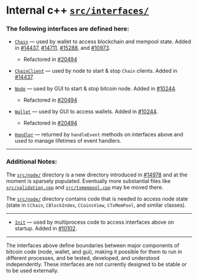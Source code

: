 # Internal c++ [`src/interfaces/`](../interfaces)

### The following interfaces are defined here:

* [`Chain`](chain.h) — used by wallet to access blockchain and mempool state. Added in [#14437](https://github.com/bitcoin/bitcoin/pull/14437), [#14711](https://github.com/bitcoin/bitcoin/pull/14711), [#15288](https://github.com/bitcoin/bitcoin/pull/15288), and [#10973](https://github.com/bitcoin/bitcoin/pull/10973).
	- Refactored in [#20494](https://github.com/bitcoin/bitcoin/pull/20494/commits)

* [`ChainClient`](chain.h) — used by node to start & stop `Chain` clients. Added in [#14437](https://github.com/bitcoin/bitcoin/pull/14437).

* [`Node`](node.h) — used by GUI to start & stop bitcoin node. Added in [#10244](https://github.com/bitcoin/bitcoin/pull/10244).
	- Refactored in [#20494](https://github.com/bitcoin/bitcoin/pull/20494/commits)

* [`Wallet`](wallet.h) — used by GUI to access wallets. Added in [#10244](https://github.com/bitcoin/bitcoin/pull/10244).
	- Refactored in [#20494](https://github.com/bitcoin/bitcoin/pull/20494/commits)

* [`Handler`](handler.h) — returned by `handleEvent` methods on interfaces above and used to manage lifetimes of event handlers.

---

### Additional Notes:

The [`src/node/`](../node) directory is a new directory introduced in
[#14978](https://github.com/bitcoin/bitcoin/pull/14978) and at the moment is
sparsely populated. Eventually more substantial files like
[`src/validation.cpp`](../validation.cpp) and
[`src/txmempool.cpp`](../txmempool.cpp) may be moved there.

The [`src/node/`](../node) directory contains code that is needed to access node state
(state in `CChain`, `CBlockIndex`, `CCoinsView`, `CTxMemPool`, and similar
classes).

---

* [`Init`](../init.h) — used by multiprocess code to access interfaces above on startup. Added in [#10102](https://github.com/bitcoin/bitcoin/pull/10102).


---

The interfaces above define boundaries between major components of bitcoin code (node, wallet, and gui), making it possible for them to run in different processes, and be tested, developed, and understood independently. These interfaces are not currently designed to be stable or to be used externally.

